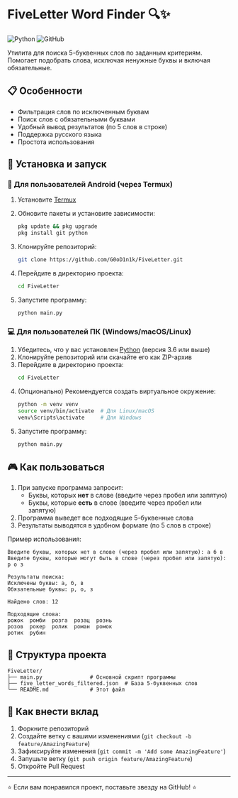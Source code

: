 # FiveLetter Word Finder 🔍✨

![Python](https://img.shields.io/badge/python-3670A0?style=for-the-badge&logo=python&logoColor=ffdd54)
![GitHub](https://img.shields.io/badge/github-%23121011.svg?style=for-the-badge&logo=github&logoColor=white)

Утилита для поиска 5-буквенных слов по заданным критериям. Помогает подобрать слова, исключая ненужные буквы и включая обязательные.

## 📋 Особенности
- Фильтрация слов по исключенным буквам
- Поиск слов с обязательными буквами
- Удобный вывод результатов (по 5 слов в строке)
- Поддержка русского языка
- Простота использования

## 🚀 Установка и запуск

### 📱 Для пользователей Android (через Termux)
1. Установите [Termux](https://termux.com/)
2. Обновите пакеты и установите зависимости:
   ```bash
   pkg update && pkg upgrade
   pkg install git python
   ```


3. Клонируйте репозиторий:
   ```bash
   git clone https://github.com/G0oD1n1k/FiveLetter.git
   ```
4. Перейдите в директорию проекта:
   ```bash
   cd FiveLetter
   ```
5. Запустите программу:
   ```bash
   python main.py
   ```

### 💻 Для пользователей ПК (Windows/macOS/Linux)
1. Убедитесь, что у вас установлен [Python](https://www.python.org/downloads/) (версия 3.6 или выше)
2. Клонируйте репозиторий или скачайте его как ZIP-архив
3. Перейдите в директорию проекта:
   ```bash
   cd FiveLetter
   ```
4. (Опционально) Рекомендуется создать виртуальное окружение:
   ```bash
   python -m venv venv
   source venv/bin/activate  # Для Linux/macOS
   venv\Scripts\activate     # Для Windows
   ```
5. Запустите программу:
   ```bash
   python main.py
   ```

## 🎮 Как пользоваться
1. При запуске программа запросит:
   - Буквы, которых **нет** в слове (введите через пробел или запятую)
   - Буквы, которые **есть** в слове (введите через пробел или запятую)
2. Программа выведет все подходящие 5-буквенные слова
3. Результаты выводятся в удобном формате (по 5 слов в строке)

Пример использования:
```
Введите буквы, которых нет в слове (через пробел или запятую): а б в
Введите буквы, которые могут быть в слове (через пробел или запятую): р о з

Результаты поиска:
Исключены буквы: а, б, в
Обязательные буквы: р, о, з

Найдено слов: 12

Подходящие слова:
рожок  ромби  розга  розац  рознь
розов  рокер  ролик  роман  ромок
ротик  рубин
```

## 📂 Структура проекта
```
FiveLetter/
├── main.py               # Основной скрипт программы
├── five_letter_words_filtered.json  # База 5-буквенных слов
└── README.md             # Этот файл
```

## 🤝 Как внести вклад
1. Форкните репозиторий
2. Создайте ветку с вашими изменениями (`git checkout -b feature/AmazingFeature`)
3. Зафиксируйте изменения (`git commit -m 'Add some AmazingFeature'`)
4. Запушьте ветку (`git push origin feature/AmazingFeature`)
5. Откройте Pull Request

---
⭐ Если вам понравился проект, поставьте звезду на GitHub! ⭐
